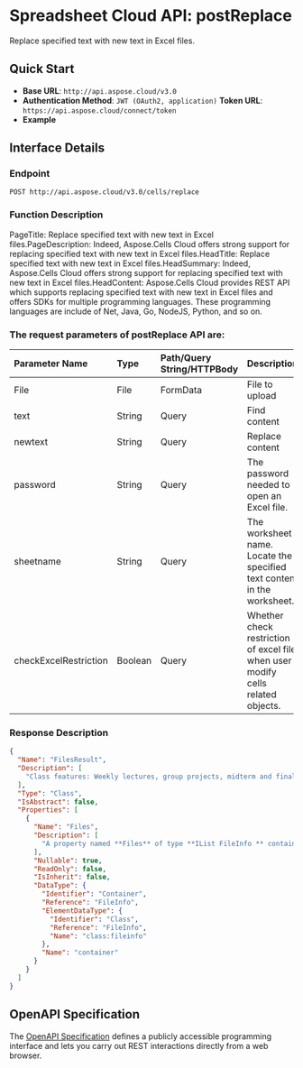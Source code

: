 # **Spreadsheet Cloud API: postReplace**

Replace specified text with new text in Excel files. 


## **Quick Start**

- **Base URL**: `http://api.aspose.cloud/v3.0`
- **Authentication Method**: `JWT (OAuth2, application)`  **Token URL**: `https://api.aspose.cloud/connect/token`
- **Example** 

## **Interface Details**

### **Endpoint** 

```
POST http://api.aspose.cloud/v3.0/cells/replace
```
### **Function Description**
PageTitle: Replace specified text with new text in Excel files.PageDescription: Indeed, Aspose.Cells Cloud offers strong support for replacing specified text with new text in Excel files.HeadTitle:  Replace specified text with new text in Excel files.HeadSummary: Indeed, Aspose.Cells Cloud offers strong support for replacing specified text with new text in Excel files.HeadContent: Aspose.Cells Cloud provides REST API which supports replacing specified text with new text in Excel files and offers SDKs for multiple programming languages. These programming languages are include of Net, Java, Go, NodeJS, Python, and so on.

### The request parameters of **postReplace** API are: 

| Parameter Name | Type | Path/Query String/HTTPBody | Description | 
| :- | :- | :- |:- | 
|File|File|FormData|File to upload|
|text|String|Query|Find content|
|newtext|String|Query|Replace content|
|password|String|Query|The password needed to open an Excel file.|
|sheetname|String|Query|The worksheet name. Locate the specified text content in the worksheet.|
|checkExcelRestriction|Boolean|Query|Whether check restriction of excel file when user modify cells related objects.|

### **Response Description**
```json
{
  "Name": "FilesResult",
  "Description": [
    "Class features: Weekly lectures, group projects, midterm and final exams, and participation in class discussions."
  ],
  "Type": "Class",
  "IsAbstract": false,
  "Properties": [
    {
      "Name": "Files",
      "Description": [
        "A property named **Files** of type **IList FileInfo ** containing a collection of file information objects."
      ],
      "Nullable": true,
      "ReadOnly": false,
      "IsInherit": false,
      "DataType": {
        "Identifier": "Container",
        "Reference": "FileInfo",
        "ElementDataType": {
          "Identifier": "Class",
          "Reference": "FileInfo",
          "Name": "class:fileinfo"
        },
        "Name": "container"
      }
    }
  ]
}
```


## OpenAPI Specification

The [OpenAPI Specification](https://reference.aspose.cloud/cells/#/LightCellsController/PostReplace) defines a publicly accessible programming interface and lets you carry out REST interactions directly from a web browser.
